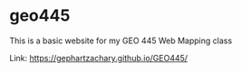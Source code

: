 # geo445
This is a basic website for my GEO 445 Web Mapping class

Link: https://gephartzachary.github.io/GEO445/
